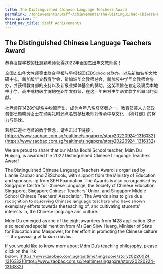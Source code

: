 ```yaml
---
title: The Distinguished Chinese Language Teachers Award
permalink: /achievements/Staff-Achievements/The-Distinguished-Chinese-Language-Teachers-Award/
description: ""
third_nav_title: Staff Achievements
---
```

## The Distinguished Chinese Language Teachers Award

恭喜菩提学校的杜慧颖老师获得2022年全国杰出华文教师奖！

全国杰出华文教师奖由联合早报与早报校园(ZBSchools)联办，以及新加坡华文教研中心，新加坡华文教育学会，新加坡华文教师总会，新加坡中学华文教师会协办，并获得教育部的支持以及新报业媒体基金的赞助。这奖项旨在肯定及褒奖本地中小学，高中或初级学院的在职华文教师，在这一年来对中华语文教学所做出的贡献。

杜老师在1428份提名中脱颖而出，成为今年八名获奖者之一。教育部兼人力部政务部长颜晓芳女士在颁奖礼时还点名赞扬杜老师对传承中华文化–《猜灯谜》的努力与热忱。

若想知道杜老师的教学理念，请点击以下链接：[https://www.zaobao.com.sg/realtime/singapore/story20220924-1316332](https://www.zaobao.com.sg/realtime/singapore/story20220924-1316332)

We are proud to share that our Maha Bodhi School teacher, Mdm Du Huiying, is awarded the 2022 Distinguished Chinese Language Teachers Award!

The Distinguished Chinese Language Teachers Award is organised by Lianhe Zaobao and ZBSchools, with support from the Ministry of Education and sponsorship from SPH Foundation. The Awards is also co-organised by Singapore Centre for Chinese Language, the Society of Chinese Education Singapore, Singapore Chinese Teachers’ Union, and Singapore Middle School Chinese Teachers’ Association. The Awards aims to give due recognition to deserving Chinese language teachers who have shown exemplary efforts towards the teaching of, and cultivating students’ interests in, the Chinese language and culture.

Mdm Du emerged as one of the eight awardees from 1428 application. She also received special mention from Ms Gan Siow Huang, Minister of State for Education and Manpower, for her effort in promoting the Chinese culture — the guessing of lantern riddles.

If you would like to know more about Mdm Du’s teaching philosophy, please click on the link below: [https://www.zaobao.com.sg/realtime/singapore/story20220924-1316332](https://www.zaobao.com.sg/realtime/singapore/story20220924-1316332)


